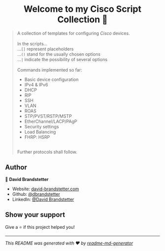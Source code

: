 <h1 align="center">Welcome to my Cisco Script Collection 👋</h1>


> A collection of templates for configuring <i>Cisco</i> devices.</br></br>
> In the scripts...</br>
> ...`[]` represent placeholders</br>
> ...`()` stand for the usually chosen options</br>
> ...`|` indicate the possibility of several options</br></br>
> Commands implemented so far:
> <ul><li>Basic device configuration</li>
> <li>IPv4 & IPv6</li>
> <li>DHCP</li>
> <li>RIP</li>
> <li>SSH</li>
> <li>VLAN</li>
> <li>ROAS</li>
> <li>STP/PVST/RSTP/MSTP</li>
> <li>EtherChannel/LACP/PAgP</li>
> <li>Security settings</li>
> <li>Load Balancing</li>
> <li>FHRP: HSRP</li>
> </ul><br>
> Further protocols shall follow.

## Author

👤 **David Brandstetter**

* Website: [david-brandstetter.com](https://david-brandstetter.com)
* Github: [@dbrandstetter](https://github.com/dbrandstetter)
* LinkedIn: [@David Brandstetter](https://www.linkedin.com/in/david-brandstetter-it/)

## Show your support

Give a ⭐️ if this project helped you!

***
_This README was generated with ❤️ by [readme-md-generator](https://github.com/kefranabg/readme-md-generator)_
